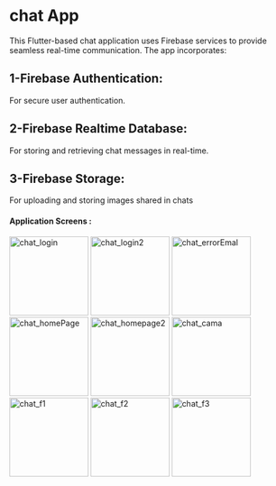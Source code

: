 # chat App

This Flutter-based chat application uses Firebase services to provide seamless real-time communication. The app incorporates:

## 1-Firebase Authentication:
For secure user authentication.

## 2-Firebase Realtime Database:
For storing and retrieving chat messages in real-time.

## 3-Firebase Storage:
For uploading and storing images shared in chats


#### Application Screens :

<div>
  <img width="140" alt="chat_login" src="https://github.com/user-attachments/assets/dffcf94c-ef60-4d4c-8205-9bb9c15cfc89">
  <img width="140" alt="chat_login2" src="https://github.com/user-attachments/assets/3396d291-0d0d-41d9-9b06-52875c7f7f69">
  <img width="140" alt="chat_errorEmal" src="https://github.com/user-attachments/assets/3bcd4d65-3584-4440-a205-d956c7093468">
  <img width="140" alt="chat_homePage" src="https://github.com/user-attachments/assets/44d2a94a-aae2-42bf-83f5-6c04ea0c4fa2">
  <img width="140" alt="chat_homepage2" src="https://github.com/user-attachments/assets/ce96cb78-4bbe-4612-9e30-248a372b64c4">
  <img width="140" alt="chat_cama" src="https://github.com/user-attachments/assets/aba4798f-203b-45e4-b81b-ea3220ce128a">
  <img height="140" alt="chat_f1" src="https://github.com/user-attachments/assets/d6825697-ed51-4c3a-b1e6-1d13f4af9776">
  <img height="140" alt="chat_f2" src="https://github.com/user-attachments/assets/215fed90-fd3d-453d-afc0-5526f6a9368d">
  <img height="140" alt="chat_f3" src="https://github.com/user-attachments/assets/70e8f303-5587-42d5-a415-0d8ddfa6bd66">
</div>
